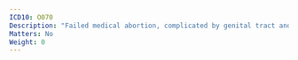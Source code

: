 ```yaml
---
ICD10: O070
Description: "Failed medical abortion, complicated by genital tract and pelvic infection"
Matters: No
Weight: 0
---
```


